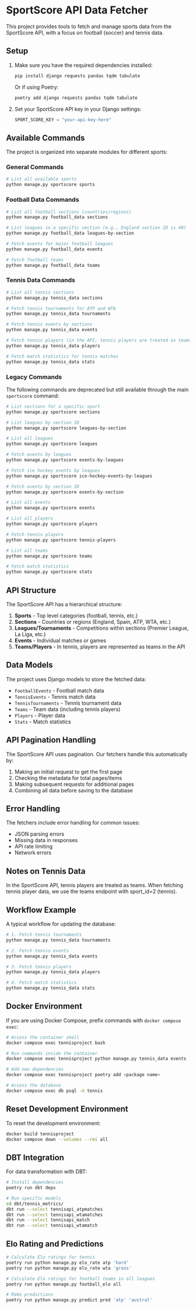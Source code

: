 # SportScore API Data Fetcher

This project provides tools to fetch and manage sports data from the SportScore API, with a focus on football (soccer) and tennis data.

## Setup

1. Make sure you have the required dependencies installed:
   ```bash
   pip install django requests pandas tqdm tabulate
   ```
   
   Or if using Poetry:
   ```bash
   poetry add django requests pandas tqdm tabulate
   ```

2. Set your SportScore API key in your Django settings:
   ```python
   SPORT_SCORE_KEY = "your-api-key-here"
   ```

## Available Commands

The project is organized into separate modules for different sports:

### General Commands

```bash
# List all available sports
python manage.py sportscore sports
```

### Football Data Commands

```bash
# List all football sections (countries/regions)
python manage.py football_data sections

# List leagues in a specific section (e.g., England section ID is 40)
python manage.py football_data leagues-by-section

# Fetch events for major football leagues
python manage.py football_data events

# Fetch football teams
python manage.py football_data teams
```

### Tennis Data Commands

```bash
# List all tennis sections
python manage.py tennis_data sections

# Fetch tennis tournaments for ATP and WTA
python manage.py tennis_data tournaments

# Fetch tennis events by sections
python manage.py tennis_data events

# Fetch tennis players (in the API, tennis players are treated as teams)
python manage.py tennis_data players

# Fetch match statistics for tennis matches
python manage.py tennis_data stats
```

### Legacy Commands

The following commands are deprecated but still available through the main `sportscore` command:

```bash
# List sections for a specific sport
python manage.py sportscore sections

# List leagues by section ID
python manage.py sportscore leagues-by-section

# List all leagues
python manage.py sportscore leagues

# Fetch events by leagues
python manage.py sportscore events-by-leagues

# Fetch ice hockey events by leagues
python manage.py sportscore ice-hockey-events-by-leagues

# Fetch events by section ID
python manage.py sportscore events-by-section

# List all events
python manage.py sportscore events

# List all players
python manage.py sportscore players

# Fetch tennis players
python manage.py sportscore tennis-players

# List all teams
python manage.py sportscore teams

# Fetch match statistics
python manage.py sportscore stats
```

## API Structure

The SportScore API has a hierarchical structure:

1. **Sports** - Top level categories (football, tennis, etc.)
2. **Sections** - Countries or regions (England, Spain, ATP, WTA, etc.)
3. **Leagues/Tournaments** - Competitions within sections (Premier League, La Liga, etc.)
4. **Events** - Individual matches or games
5. **Teams/Players** - In tennis, players are represented as teams in the API

## Data Models

The project uses Django models to store the fetched data:

- `FootballEvents` - Football match data
- `TennisEvents` - Tennis match data
- `TennisTournaments` - Tennis tournament data
- `Teams` - Team data (including tennis players)
- `Players` - Player data
- `Stats` - Match statistics

## API Pagination Handling

The SportScore API uses pagination. Our fetchers handle this automatically by:

1. Making an initial request to get the first page
2. Checking the metadata for total pages/items
3. Making subsequent requests for additional pages
4. Combining all data before saving to the database

## Error Handling

The fetchers include error handling for common issues:
- JSON parsing errors
- Missing data in responses
- API rate limiting
- Network errors

## Notes on Tennis Data

In the SportScore API, tennis players are treated as teams. When fetching tennis player data, we use the teams endpoint with sport_id=2 (tennis).

## Workflow Example

A typical workflow for updating the database:

```bash
# 1. Fetch tennis tournaments
python manage.py tennis_data tournaments

# 2. Fetch tennis events
python manage.py tennis_data events

# 3. Fetch tennis players
python manage.py tennis_data players

# 4. Fetch match statistics
python manage.py tennis_data stats
```

## Docker Environment

If you are using Docker Compose, prefix commands with `docker compose exec`:

```bash
# Access the container shell
docker compose exec tennisproject bash

# Run commands inside the container
docker compose exec tennisproject python manage.py tennis_data events

# Add new dependencies
docker compose exec tennisproject poetry add <package name>

# Access the database
docker compose exec db psql -U tennis
```

## Reset Development Environment

To reset the development environment:

```bash
docker build tennisproject
docker compose down --volumes --rmi all
```

## DBT Integration

For data transformation with DBT:

```bash
# Install dependencies
poetry run dbt deps

# Run specific models
cd dbt/tennis_metrics/
dbt run --select tennisapi_atpmatches
dbt run --select tennisapi_wtamatches
dbt run --select tennisapi_match
dbt run --select tennisapi_wtamatch
```

## Elo Rating and Predictions

```bash
# Calculate Elo ratings for tennis
poetry run python manage.py elo_rate atp 'hard'
poetry run python manage.py elo_rate wta 'grass'

# Calculate Elo ratings for football teams in all leagues
poetry run python manage.py football_elo all

# Make predictions
poetry run python manage.py predict pred 'atp' 'austral'
```
